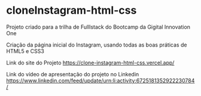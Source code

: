 # cloneInstagram-html-css

Projeto criado para a trilha de Fulllstack do Bootcamp da Gigital Innovation One

Criação da página inicial do Instagram, usando todas as boas práticas de HTML5 e CSS3

Link do site do Projeto https://clone-instagram-html-css.vercel.app/

Link do vídeo de apresentação do projeto no Linkedin
https://www.linkedin.com/feed/update/urn:li:activity:6725181352922230784/
